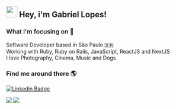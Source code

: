 <h2 style="font-weight:bold;">
<img src="https://media.giphy.com/media/hvRJCLFzcasrR4ia7z/giphy.gif" width="30px"> Hey, i'm Gabriel Lopes!
</h2>

<h3 style="font-weight:600">
  What i'm focusing on 📝
</h3>
Software Developer based in São Paulo 🇧🇷<br>
Working with Ruby, Ruby on Rails, JavaScript, ReactJS and NextJS<br>
I love Photography, Cinema, Music and Dogs
<br>

<h3 style="font-weight: bold">
  Find me around there 🌎
</h3>

 [![Linkedin Badge](https://img.shields.io/badge/-LinkedIn-blue?style=for-the-badge&logo=Linkedin&logoColor=white&link=https://www.linkedin.com/in/harshkumarkhatri/)](https://www.linkedin.com/in/gabriellopees/)
 
<img src="https://github-readme-stats.gabrielloppes.vercel.app/api?username=gabrielloppes&show_icons=true&hide_border=true&count_private=true&include_all_commits=true&theme=tokyonight">

<img align="left" src="https://github-readme-stats.gabrielloppes.vercel.app/api/top-langs/?username=gabrielloppes&hide=HTML&hide_border=true&layout=compact&theme=tokyonight">
